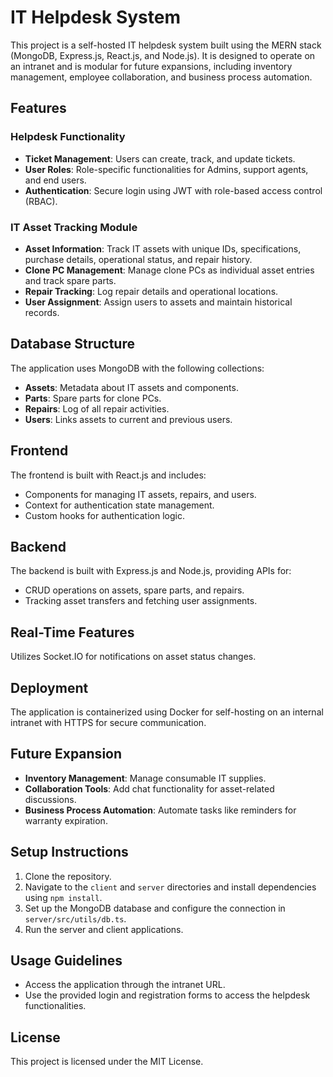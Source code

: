 # IT Helpdesk System

This project is a self-hosted IT helpdesk system built using the MERN stack (MongoDB, Express.js, React.js, and Node.js). It is designed to operate on an intranet and is modular for future expansions, including inventory management, employee collaboration, and business process automation.

## Features

### Helpdesk Functionality
- **Ticket Management**: Users can create, track, and update tickets.
- **User Roles**: Role-specific functionalities for Admins, support agents, and end users.
- **Authentication**: Secure login using JWT with role-based access control (RBAC).

### IT Asset Tracking Module
- **Asset Information**: Track IT assets with unique IDs, specifications, purchase details, operational status, and repair history.
- **Clone PC Management**: Manage clone PCs as individual asset entries and track spare parts.
- **Repair Tracking**: Log repair details and operational locations.
- **User Assignment**: Assign users to assets and maintain historical records.

## Database Structure
The application uses MongoDB with the following collections:
- **Assets**: Metadata about IT assets and components.
- **Parts**: Spare parts for clone PCs.
- **Repairs**: Log of all repair activities.
- **Users**: Links assets to current and previous users.

## Frontend
The frontend is built with React.js and includes:
- Components for managing IT assets, repairs, and users.
- Context for authentication state management.
- Custom hooks for authentication logic.

## Backend
The backend is built with Express.js and Node.js, providing APIs for:
- CRUD operations on assets, spare parts, and repairs.
- Tracking asset transfers and fetching user assignments.

## Real-Time Features
Utilizes Socket.IO for notifications on asset status changes.

## Deployment
The application is containerized using Docker for self-hosting on an internal intranet with HTTPS for secure communication.

## Future Expansion
- **Inventory Management**: Manage consumable IT supplies.
- **Collaboration Tools**: Add chat functionality for asset-related discussions.
- **Business Process Automation**: Automate tasks like reminders for warranty expiration.

## Setup Instructions
1. Clone the repository.
2. Navigate to the `client` and `server` directories and install dependencies using `npm install`.
3. Set up the MongoDB database and configure the connection in `server/src/utils/db.ts`.
4. Run the server and client applications.

## Usage Guidelines
- Access the application through the intranet URL.
- Use the provided login and registration forms to access the helpdesk functionalities.

## License
This project is licensed under the MIT License.